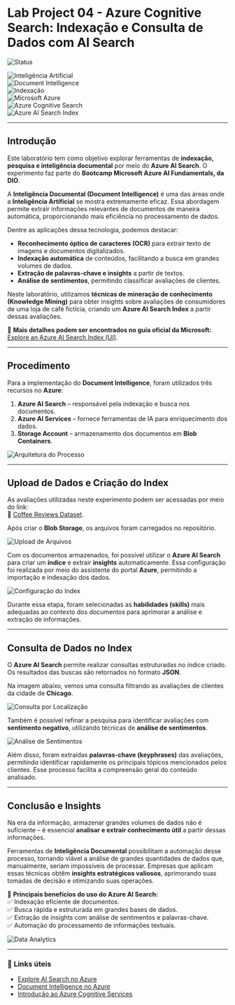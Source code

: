 # Lab Project 04 - Azure Cognitive Search: Indexação e Consulta de Dados com AI Search  

![Status](https://img.shields.io/badge/Status_Projeto:-Concluído_(05/Jan/2025)-green)  

![Inteligência Artificial](https://img.shields.io/badge/Inteligência_Artificial_(IA)-blue)  
![Document Intelligence](https://img.shields.io/badge/Document_Intelligence-blue)  
![Indexação](https://img.shields.io/badge/Indexing-blue)  
![Microsoft Azure](https://img.shields.io/badge/Microsoft_Azure-blue)  
![Azure Cognitive Search](https://img.shields.io/badge/Azure_Cognitive_Search-blue)  
![Azure AI Search Index](https://img.shields.io/badge/Azure_AI_Search_Index-blue)  

---

## Introdução  

Este laboratório tem como objetivo explorar ferramentas de **indexação, pesquisa e inteligência documental** por meio do **Azure AI Search**. O experimento faz parte do **Bootcamp Microsoft Azure AI Fundamentals, da DIO**.  

A **Inteligência Documental (Document Intelligence)** é uma das áreas onde a **Inteligência Artificial** se mostra extremamente eficaz. Essa abordagem permite extrair informações relevantes de documentos de maneira automática, proporcionando mais eficiência no processamento de dados.  

Dentre as aplicações dessa tecnologia, podemos destacar:  

- **Reconhecimento óptico de caracteres (OCR)** para extrair texto de imagens e documentos digitalizados.  
- **Indexação automática** de conteúdos, facilitando a busca em grandes volumes de dados.  
- **Extração de palavras-chave e insights** a partir de textos.  
- **Análise de sentimentos**, permitindo classificar avaliações de clientes.  

Neste laboratório, utilizamos **técnicas de mineração de conhecimento (Knowledge Mining)** para obter insights sobre avaliações de consumidores de uma loja de café fictícia, criando um **Azure AI Search Index** a partir dessas avaliações.  

📌 **Mais detalhes podem ser encontrados no guia oficial da Microsoft:**  
[Explore an Azure AI Search Index (UI)](https://microsoftlearning.github.io/mslearn-ai-fundamentals/Instructions/Labs/11-ai-search.html).  

---

## Procedimento  

Para a implementação do **Document Intelligence**, foram utilizados três recursos no **Azure**:  

1. **Azure AI Search** – responsável pela indexação e busca nos documentos.  
2. **Azure AI Services** – fornece ferramentas de IA para enriquecimento dos dados.  
3. **Storage Account** – armazenamento dos documentos em **Blob Containers**.  

![Arquitetura do Processo](https://source.unsplash.com/800x400/?cloud,data)  

---

## Upload de Dados e Criação do Index  

As avaliações utilizadas neste experimento podem ser acessadas por meio do link:  
🔗 [Coffee Reviews Dataset](https://aka.ms/mslearn-coffee-reviews).  

Após criar o **Blob Storage**, os arquivos foram carregados no repositório.  

![Upload de Arquivos](https://source.unsplash.com/800x400/?data,upload)  

Com os documentos armazenados, foi possível utilizar o **Azure AI Search** para criar um **índice** e extrair **insights** automaticamente. Essa configuração foi realizada por meio do assistente do portal **Azure**, permitindo a importação e indexação dos dados.  

![Configuração do Index](https://source.unsplash.com/800x400/?technology,search)  

Durante essa etapa, foram selecionadas as **habilidades (skills)** mais adequadas ao contexto dos documentos para aprimorar a análise e extração de informações.  

---

## Consulta de Dados no Index  

O **Azure AI Search** permite realizar consultas estruturadas no índice criado. Os resultados das buscas são retornados no formato **JSON**.  

Na imagem abaixo, vemos uma consulta filtrando as avaliações de clientes da cidade de **Chicago**.  

![Consulta por Localização](https://source.unsplash.com/800x400/?city,map)  

Também é possível refinar a pesquisa para identificar avaliações com **sentimento negativo**, utilizando técnicas de **análise de sentimentos**.  

![Análise de Sentimentos](https://source.unsplash.com/800x400/?ai,analytics)  

Além disso, foram extraídas **palavras-chave (keyphrases)** das avaliações, permitindo identificar rapidamente os principais tópicos mencionados pelos clientes. Esse processo facilita a compreensão geral do conteúdo analisado.  

---

## Conclusão e Insights  

Na era da informação, armazenar grandes volumes de dados não é suficiente – é essencial **analisar e extrair conhecimento útil** a partir dessas informações.  

Ferramentas de **Inteligência Documental** possibilitam a automação desse processo, tornando viável a análise de grandes quantidades de dados que, manualmente, seriam impossíveis de processar. Empresas que aplicam essas técnicas obtêm **insights estratégicos valiosos**, aprimorando suas tomadas de decisão e otimizando suas operações.  

📌 **Principais benefícios do uso do Azure AI Search:**  
✅ Indexação eficiente de documentos.  
✅ Busca rápida e estruturada em grandes bases de dados.  
✅ Extração de insights com análise de sentimentos e palavras-chave.  
✅ Automação do processamento de informações textuais.  

![Data Analytics](https://source.unsplash.com/800x400/?data,insights)  

---  

### 🔗 **Links úteis**  

- [Explore AI Search no Azure](https://microsoftlearning.github.io/mslearn-ai-fundamentals/Instructions/Labs/11-ai-search.html)  
- [Document Intelligence no Azure](https://microsoftlearning.github.io/mslearn-ai-fundamentals/Instructions/Labs/10-document-intelligence.html)  
- [Introdução ao Azure Cognitive Services](https://microsoftlearning.github.io/mslearn-ai-fundamentals/Instructions/Labs/09-cognitive-services.html)  
